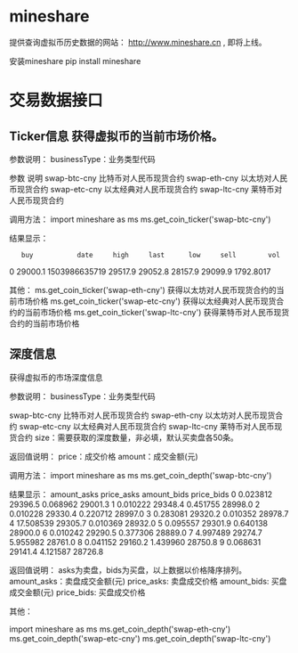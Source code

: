 # mineshare

提供查询虚拟币历史数据的网站： http://www.mineshare.cn , 即将上线。

安装mineshare
pip install mineshare


交易数据接口
============


Ticker信息
获得虚拟币的当前市场价格。
--------------------------

参数说明：
businessType：业务类型代码

参数	说明
swap-btc-cny	比特币对人民币现货合约
swap-eth-cny	以太坊对人民币现货合约
swap-etc-cny	以太经典对人民币现货合约
swap-ltc-cny	莱特币对人民币现货合约

调用方法：
import mineshare as ms
ms.get_coin_ticker('swap-btc-cny')

结果显示：

       buy           date     high     last      low     sell        vol
0  29000.1  1503986635719  29517.9  29052.8  28157.9  29099.9  1792.8017

其他：
ms.get_coin_ticker('swap-eth-cny')  获得以太坊对人民币现货合约的当前市场价格
ms.get_coin_ticker('swap-etc-cny')  获得以太经典对人民币现货合约的当前市场价格
ms.get_coin_ticker('swap-ltc-cny')  获得莱特币对人民币现货合约的当前市场价格

深度信息
--------------------------
获得虚拟币的市场深度信息

参数说明：
businessType：业务类型代码

swap-btc-cny	比特币对人民币现货合约
swap-eth-cny	以太坊对人民币现货合约
swap-etc-cny	以太经典对人民币现货合约
swap-ltc-cny	莱特币对人民币现货合约
size：需要获取的深度数量，非必填，默认买卖盘各50条。

返回值说明：
price：成交价格
amount：成交金额(元)

调用方法：
import mineshare as ms
ms.get_coin_depth('swap-btc-cny')

结果显示：
   amount_asks  price_asks  amount_bids  price_bids
0     0.023812     29396.5     0.068962     29001.3
1     0.010222     29348.4     0.451755     28998.0
2     0.010228     29330.4     0.220712     28997.0
3     0.283081     29320.2     0.010352     28978.7
4    17.508539     29305.7     0.010369     28932.0
5     0.095557     29301.9     0.640138     28900.0
6     0.010242     29290.5     0.377306     28889.0
7     4.997489     29274.7     5.955982     28761.0
8     0.041152     29160.2     1.439960     28750.8
9     0.068631     29141.4     4.121587     28726.8

返回值说明：
asks为卖盘，bids为买盘，以上数据以价格降序排列。
amount_asks：卖盘成交金额(元)
price_asks: 卖盘成交价格
amount_bids: 买盘成交金额(元)
price_bids: 买盘成交价格

其他：

import mineshare as ms
ms.get_coin_depth('swap-eth-cny')
ms.get_coin_depth('swap-etc-cny')
ms.get_coin_depth('swap-ltc-cny')